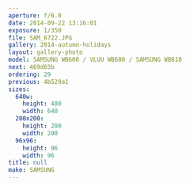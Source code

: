 ```yaml
---
aperture: f/6.0
date: 2014-09-22 13:16:01
exposure: 1/350
file: SAM_6722.JPG
gallery: 2014-autumn-holidays
layout: gallery-photo
model: SAMSUNG WB600 / VLUU WB600 / SAMSUNG WB610
next: 469d03b
ordering: 29
previous: 4b529a1
sizes:
  640w:
    height: 480
    width: 640
  200x200:
    height: 200
    width: 200
  96x96:
    height: 96
    width: 96
title: null
make: SAMSUNG
---
```

